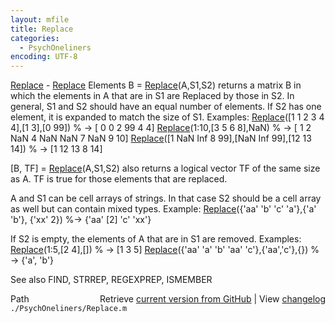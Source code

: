 ```yaml
---
layout: mfile
title: Replace
categories:
  - PsychOneliners
encoding: UTF-8
---
```


[Replace](/docs/Replace) - [Replace](/docs/Replace) Elements
  B = [Replace](/docs/Replace)(A,S1,S2) returns a matrix B in which the elements in A that
  are in S1 are Replaced by those in S2. In general, S1 and S2 should have
  an equal number of elements. If S2 has one element, it is expanded to
  match the size of S1. Examples:
     [Replace](/docs/Replace)([1 1 2 3 4 4],[1 3],[0 99]) % ->  [ 0 0 2 99 4 4]
     [Replace](/docs/Replace)(1:10,[3 5 6 8],NaN) % ->  [ 1 2 NaN 4 NaN NaN 7 NaN 9 10]
     [Replace](/docs/Replace)([1 NaN Inf 8 99],[NaN Inf 99],[12 13 14]) % -> [1 12 13 8 14]

  [B, TF] = [Replace](/docs/Replace)(A,S1,S2) also returns a logical vector TF of the same
  size as A. TF is true for those elements that are replaced.

  A and S1 can be cell arrays of strings. In that case S2 should be a
  cell array as well but can contain mixed types. Example:
     [Replace](/docs/Replace)({'aa' 'b' 'c' 'a'},{'a' 'b'}, {'xx' 2}) %-> {'aa' [2] 'c' 'xx'}

  If S2 is empty, the elements of A that are in S1
  are removed. Examples:
     [Replace](/docs/Replace)(1:5,[2 4],[]) % -> [1 3 5]
     [Replace](/docs/Replace)({'aa' 'a' 'b' 'aa' 'c'},{'aa','c'},{}) % -> {'a', 'b'}

  See also FIND, STRREP, REGEXPREP, ISMEMBER


<div class="code_header" style="text-align:right;">
  <span style="float:left;">Path&nbsp;&nbsp;</span> <span class="counter">Retrieve <a href=
  "https://raw.github.com/Psychtoolbox-3/Psychtoolbox-3/beta/./PsychOneliners/Replace.m">current version from GitHub</a> | View <a href=
  "https://github.com/Psychtoolbox-3/Psychtoolbox-3/commits/beta/./PsychOneliners/Replace.m">changelog</a></span>
</div>
<div class="code">
  <code>./PsychOneliners/Replace.m</code>
</div>
